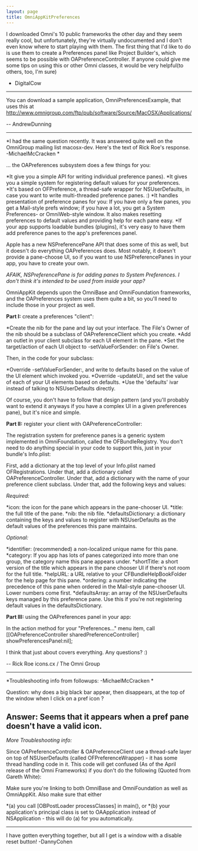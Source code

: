 ```yaml
---
layout: page
title: OmniAppKitPreferences
---
```




I downloaded Omni's 10 public frameworks the other day and they seem really cool, but unfortunately, they're virtually undocumented and I don't even know where to start playing with them. The first thing that I'd like to do is use them to create a Preferences panel like Project Builder's, which seems to be possible with OAPreferenceController. If anyone could give me some tips on using this or other Omni classes, it would be very helpful(to others, too, I'm sure)

- DigitalCow

----

You can download a sample application, OmniPreferencesExample, that uses this at http://www.omnigroup.com/ftp/pub/software/Source/MacOSX/Applications/

-- AndrewDunning

----

*I had the same question recently. It was answered quite well on the OmniGroup mailing list macosx-dev. Here's the text of Rick Roe's response. -MichaelMcCracken *


... the OAPreferences subsystem does a few things for you:

*It give you a simple API for writing individual preference panes).
*It gives you a simple system for registering default values for your
preferences.
*It's based on OFPreference, a thread-safe wrapper for NSUserDefaults, in
case you want to write multi-threaded preference panes. :)
*It handles presentation of preference panes for you: If you have only a
few panes, you get a Mail-style prefs window; if you have a lot, you get a
System Preferences- or OmniWeb-style window. It also makes resetting
preferences to default values and providing help for each pane easy.
*If your app supports loadable bundles (plugins), it's very easy to have
them add preference panes to the app's preferences panel.


Apple has a new NSPreferencePane API that does some of this as well, but it
doesn't do everything OAPreferences does. Most notably, it doesn't provide a
pane-choose UI, so if you want to use NSPreferencePanes in your app, you
have to create your own.

*AFAIK, NSPreferencePane is for adding panes to System Preferences. I don't think it's intended to be used from inside your app?*

OmniAppKit depends upon the OmniBase and OmniFoundation frameworks, and the
OAPreferences system uses them quite a bit, so you'll need to include those
in your project as well.

**Part I:** create a preferences "client":


*Create the nib for the pane and lay out your interface. The File's Owner
of the nib should be a subclass of OAPreferenceClient which you create.
*Add an outlet in your client subclass for each UI element in the pane.
*Set the target/action of each UI object to -setValueForSender: on File's Owner.


Then, in the code for your subclass:

*Override -setValueForSender:, and write to defaults based on the value of
the UI element which invoked you.
*Override -updateUI:, and set the value of each of your UI elements based
on defaults.
*Use the 'defaults' ivar instead of talking to NSUserDefaults directly.

Of course, you don't have to follow that design pattern (and you'll probably want to extend it anyways if you have a complex UI in a given preferences pane), but it's nice and simple.


**Part II:** register your client with OAPreferenceController:

The registration system for preference panes is a generic system implemented
in OmniFoundation, called the OFBundleRegistry. You don't need to do
anything special in your code to support this, just in your bundle's
Info.plist:

First, add a dictionary at the top level of your Info.plist named
OFRegistrations. Under that, add a dictionary called OAPreferenceController.
Under that, add a dictionary with the name of your preference client
subclass. Under that, add the following keys and values:

*Required:*

*icon: the icon for the pane which appears in the pane-chooser UI.
*title: the full title of the pane.
*nib: the nib file.
*defaultsDictionary: a dictionary containing the keys and values to
register with NSUserDefaults as the default values of the preferences this
pane maintains.


*Optional:*

*identifier: (recommended) a non-localized unique name for this pane.
*category: If you app has lots of panes categorized into more than one
group, the category name this pane appears under.
*shortTitle: a short version of the title which appears in the pane
chooser UI if there's not room for the full title.
*helpURL: a URL relative to your CFBundleHelpBookFolder for the help
page for this pane.
*ordering: a number indicating the precedence of this pane when ordered
in the Mail-style pane-chooser UI. Lower numbers come first.
*defaultsArray: an array of the NSUserDefaults keys managed by this
preference pane. Use this if you're not registering default values in the
defaultsDictionary.


**Part III:** using the OAPreferences panel in your app:

In the action method for your "Preferences..." menu item, call
    [[OAPreferenceController sharedPreferenceController] showPreferencesPanel:nil];

I think that just about covers everything. Any questions? :)

--
Rick Roe
icons.cx / The Omni Group

----

*Troubleshooting info from followups: -MichaelMcCracken *

Question: why does a big black bar appear, then disappears, at the top of the window when I click on a pref icon ?

Answer: Seems that it appears when a pref pane doesn't have a valid icon.
----
*More Troubleshooting info:*

Since OAPreferenceController & OAPreferenceClient use a thread-safe layer on top of NSUserDefaults (called OFPreferenceWrapper) - it has some thread handling code in it. This code will get confused (As of the April release of the Omni Frameworks) if you don't do the following (Quoted from Gareth White):

Make sure you're linking to both OmniBase and OmniFoundation as well as
OmniAppKit. Also make sure that either 

*(a) you call [OBPostLoader processClasses] in main(), or 
*(b) your application's principal class is set
to OAApplication instead of NSApplication - this will do (a) for you
automatically.


----

I have gotten everything together, but all I get is a window with a disable reset button! 
-DannyCohen

